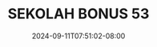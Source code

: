 --- 
title: "SEKOLAH BONUS 53"
description: "  bokeh SEKOLAH BONUS 53 durasi panjang full baru"
date: 2024-09-11T07:51:02-08:00
file_code: "og9brl3imku9"
draft: false
cover: "9vug565qhmjtqgsw.jpg"
tags: ["SEKOLAH", "BONUS", "bokep-indo", "bokep-viral", "bokep-ig"]
length: 140
fld_id: "1235332"
foldername: "ARINDA ARRACHI COSPLAYER"
categories: ["ARINDA ARRACHI COSPLAYER"]
views: 42
---